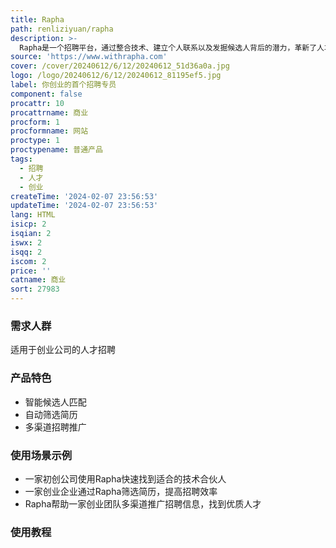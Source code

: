 ```yaml
---
title: Rapha
path: renliziyuan/rapha
description: >-
  Rapha是一个招聘平台，通过整合技术、建立个人联系以及发掘候选人背后的潜力，革新了人才招聘方式。它提供智能候选人匹配、自动筛选简历、多渠道招聘推广等功能。Rapha的优势在于帮助创业公司高效、快速地找到适合的人才，降低招聘成本，提升招聘效果。
source: 'https://www.withrapha.com'
cover: /cover/20240612/6/12/20240612_51d36a0a.jpg
logo: /logo/20240612/6/12/20240612_81195ef5.jpg
label: 你创业的首个招聘专员
component: false
procattr: 10
procattrname: 商业
procform: 1
procformname: 网站
proctype: 1
proctypename: 普通产品
tags:
  - 招聘
  - 人才
  - 创业
createTime: '2024-02-07 23:56:53'
updateTime: '2024-02-07 23:56:53'
lang: HTML
isicp: 2
isqian: 2
iswx: 2
isqq: 2
iscom: 2
price: ''
catname: 商业
sort: 27983
---
```




### 需求人群
适用于创业公司的人才招聘

### 产品特色
- 智能候选人匹配
- 自动筛选简历
- 多渠道招聘推广

### 使用场景示例
- 一家初创公司使用Rapha快速找到适合的技术合伙人
- 一家创业企业通过Rapha筛选简历，提高招聘效率
- Rapha帮助一家创业团队多渠道推广招聘信息，找到优质人才

### 使用教程


  
